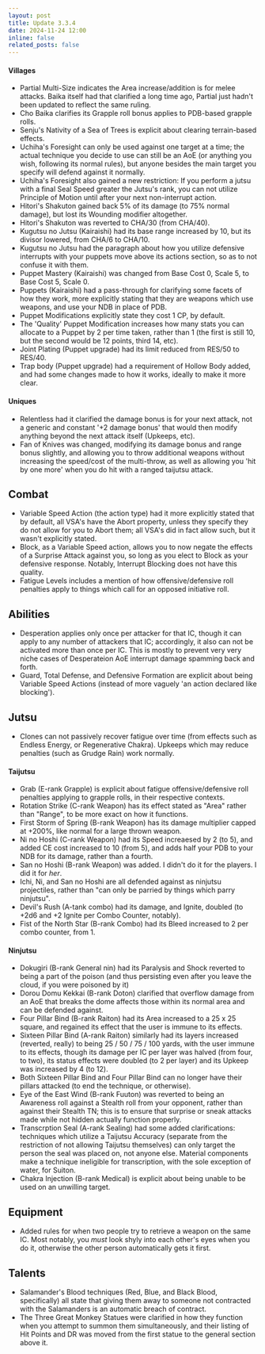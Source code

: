 ```yaml
---
layout: post
title: Update 3.3.4
date: 2024-11-24 12:00
inline: false
related_posts: false
---
```


#### Villages
 - Partial Multi-Size indicates the Area increase/addition is for melee attacks.  Baika itself had that clarified a long time ago, Partial just hadn't been updated to reflect the same ruling.
 - Cho Baika clarifies its Grapple roll bonus applies to PDB-based grapple rolls.
 - Senju's Nativity of a Sea of Trees is explicit about clearing terrain-based effects.
 - Uchiha's Foresight can only be used against one target at a time; the actual technique you decide to use can still be an AoE (or anything you wish, following its normal rules), but anyone besides the main target you specify will defend against it normally.
 - Uchiha's Foresight also gained a new restriction: If you perform a jutsu with a final Seal Speed greater the Jutsu's rank, you can not utilize Principle of Motion until after your next non-interrupt action.
 - Hitori's Shakuton gained back 5% of its damage (to 75% normal damage), but lost its Wounding modifier altogether.
 - Hitori's Shakuton was reverted to CHA/30 (from CHA/40).
 - Kugutsu no Jutsu (Kairaishi) had its base range increased by 10, but its divisor lowered, from CHA/6 to CHA/10.
 - Kugutsu no Jutsu had the paragraph about how you utilize defensive interrupts with your puppets move above its actions section, so as to not confuse it with them.
 - Puppet Mastery (Kairaishi) was changed from Base Cost 0, Scale 5, to Base Cost 5, Scale 0.
 - Puppets (Kairaishi) had a pass-through for clarifying some facets of how they work, more explicitly stating that they are weapons which use weapons, and use your NDB in place of PDB.
 - Puppet Modifications explicitly state they cost 1 CP, by default.
 - The 'Quality' Puppet Modification increases how many stats you can allocate to a Puppet by 2 per time taken, rather than 1 (the first is still 10, but the second would be 12 points, third 14, etc).
 - Joint Plating (Puppet upgrade) had its limit reduced from RES/50 to RES/40.
 - Trap body (Puppet upgrade) had a requirement of Hollow Body added, and had some changes made to how it works, ideally to make it more clear.

#### Uniques 
 - Relentless had it clarified the damage bonus is for your next attack, not a generic and constant '+2 damage bonus' that would then modify anything beyond the next attack itself (Upkeeps, etc).
 - Fan of Knives was changed, modifying its damage bonus and range bonus slightly, and allowing you to throw additional weapons without increasing the speed/cost of the multi-throw, as well as allowing you 'hit by one more' when you do hit with a ranged taijutsu attack.

## Combat
 - Variable Speed Action (the action type) had it more explicitly stated that by default, all VSA's have the Abort property, unless they specify they do not allow for you to Abort them; all VSA's did in fact allow such, but it wasn't explicitly stated.
 - Block, as a Variable Speed action, allows you to now negate the effects of a Surprise Attack against you, so long as you elect to Block as your defensive response.  Notably, Interrupt Blocking does not have this quality.
 - Fatigue Levels includes a mention of how offensive/defensive roll penalties apply to things which call for an opposed initiative roll.

## Abilities
 - Desperation applies only once per attacker for that IC, though it can apply to any number of attackers that IC; accordingly, it also can not be activated more than once per IC.  This is mostly to prevent very very niche cases of Desperateion AoE interrupt damage spamming back and forth.
 - Guard, Total Defense, and Defensive Formation are explicit about being Variable Speed Actions (instead of more vaguely 'an action declared like blocking').

## Jutsu
 - Clones can not passively recover fatigue over time (from effects such as Endless Energy, or Regenerative Chakra).  Upkeeps which may reduce penalties (such as Grudge Rain) work normally.

#### Taijutsu
 - Grab (E-rank Grapple) is explicit about fatigue offensive/defensive roll penalties applying to grapple rolls, in their respective contexts.
 - Rotation Strike (C-rank Weapon) has its effect stated as "Area" rather than "Range", to be more exact on how it functions.
 - First Storm of Spring (B-rank Weapon) has its damage multiplier capped at +200%, like normal for a large thrown weapon.
 - Ni no Hoshi (C-rank Weapon) had its Speed increaesed by 2 (to 5), and added CE cost increased to 10 (from 5), and adds half your PDB to your NDB for its damage, rather than a fourth.
 - San no Hoshi (B-rank Weapon) was added.  I didn't do it for the players.  I did it for *her*.
 - Ichi, Ni, and San no Hoshi are all defended against as ninjutsu projectiles, rather than "can only be parried by things which parry ninjutsu".
 - Devil's Rush (A-tank combo) had its damage, and Ignite, doubled (to +2d6 and +2 Ignite per Combo Counter, notably).
 - Fist of the North Star (B-rank Combo) had its Bleed increased to 2 per combo counter, from 1.

#### Ninjutsu 
 - Dokugiri (B-rank General nin) had its Paralysis and Shock reverted to being a part of the poison (and thus persisting even after you leave the cloud, if you were poisoned by it)
 - Dorou Domu Kekkai (B-rank Doton) clarified that overflow damage from an AoE that breaks the dome affects those within its normal area and can be defended against.
 - Four Pillar Bind (B-rank Raiton) had its Area increased to a 25 x 25 square, and regained its effect that the user is immune to its effects.
 - Sixteen Pillar Bind (A-rank Raiton) similarly had its layers increased (reverted, really) to being 25 / 50 / 75 / 100 yards, with the user immune to its effects, though its damage per IC per layer was halved (from four, to two), its status effects were doubled (to 2 per layer) and its Upkeep was increased by 4 (to 12).
 - Both Sixteen Pillar Bind and Four Pillar Bind can no longer have their pillars attacked (to end the technique, or otherwise).
 - Eye of the East Wind (B-rank Fuuton) was reverted to being an Awareness roll against a Stealth roll from your opponent, rather than against their Stealth TN; this is to ensure that surprise or sneak attacks made while not hidden actually function properly.
 - Transcrption Seal (A-rank Sealing) had some added clarifications: techniques which utilize a Taijutsu Accuracy (separate from the restriction of not allowing Taijutsu themselves) can only target the person the seal was placed on, not anyone else.  Material components make a technique ineligible for transcription, with the sole exception of water, for Suiton.
 - Chakra Injection (B-rank Medical) is explicit about being unable to be used on an unwilling target.

## Equipment
 - Added rules for when two people try to retrieve a weapon on the same IC.  Most notably, you *must* look shyly into each other's eyes when you do it, otherwise the other person automatically gets it first.

## Talents
 - Salamander's Blood techniques (Red, Blue, and Black Blood, specifically) all state that giving them away to someone not contracted with the Salamanders is an automatic breach of contract.
 - The Three Great Monkey Statues were clarified in how they function when you attempt to summon them simultaneously, and their listing of Hit Points and DR was moved from the first statue to the general section above it.